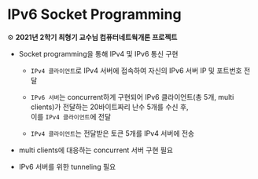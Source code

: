 # IPv6 Socket Programming

⚙️ **2021년 2학기 최형기 교수님 컴퓨터네트웍개론 프로젝트**

- Socket programming을 통해 IPv4 및 IPv6 통신 구현

	- `IPv4 클라이언트`로 IPv4 서버에 접속하여 자신의 IPv6 서버 IP 및 포트번호 전달

	- `IPv6 서버`는 concurrent하게 구현되어 IPv6 클라이언트(총 5개, multi clients)가 전달하는 20바이트짜리 난수 5개를 수신 후,<br/>이를 `IPv4 클라이언트`에 전달

	- `IPv4 클라이언트`는 전달받은 토큰 5개를 IPv4 서버에 전송

- multi clients에 대응하는 concurrent 서버 구현 필요

- IPv6 서버를 위한 tunneling 필요
